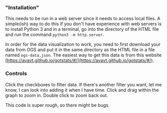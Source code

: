 ### "Installation"
This needs to be run in a web server since it needs to access local files. A
simple(ish) way to do this if you don't have experience with web servers is to
install Python 3 and in a terminal, go into the directory of the HTML file and
run the command `python3 -m http.server`.

In order for the data visualization to work, you need to first download your
data from OGS and put it in the same directory as the HTML file in a file named
`ogs-data.json`. The easiest way to get this data is from this website [https://avavt.github.io/gotstats/#/](https://avavt.github.io/gotstats/#/).

### Controls
Click the checkboxes to filter data. If there's another filter you want, let me
know, I can look into adding it when I have time.
Click and drag within the graph to zoom in. Double click to zoom back out.

This code is super rough, so there might be bugs.
